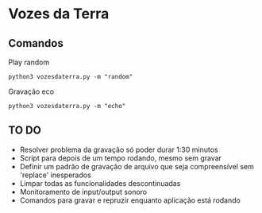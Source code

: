 # Vozes da Terra

## Comandos
Play random
```
python3 vozesdaterra.py -m "random"
```
Gravação eco
```
python3 vozesdaterra.py -m "echo"
```
## TO DO 

- Resolver problema da gravação só poder durar 1:30 minutos
- Script para depois de um tempo rodando, mesmo sem gravar
- Definir um padrão de gravação de arquivo que seja compreensível sem 'replace' inesperados
- Limpar todas as funcionalidades descontinuadas
- Monitoramento de input/output sonoro
- Comandos para gravar e repruzir enquanto aplicação está rodando
